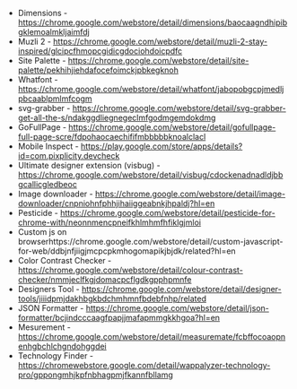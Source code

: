 - Dimensions - https://chrome.google.com/webstore/detail/dimensions/baocaagndhipibgklemoalmkljaimfdj
- Muzli 2  - https://chrome.google.com/webstore/detail/muzli-2-stay-inspired/glcipcfhmopcgidicgdociohdoicpdfc
- Site Palette - https://chrome.google.com/webstore/detail/site-palette/pekhihjiehdafocefoimckjpbkegknoh
- Whatfont - https://chrome.google.com/webstore/detail/whatfont/jabopobgcpjmedljpbcaablpmlmfcogm
- svg-grabber - https://chrome.google.com/webstore/detail/svg-grabber-get-all-the-s/ndakggdliegnegeclmfgodmgemdokdmg
- GoFullPage - https://chrome.google.com/webstore/detail/gofullpage-full-page-scre/fdpohaocaechififmbbbbbknoalclacl
- Mobile Inspect - https://play.google.com/store/apps/details?id=com.pixplicity.devcheck
- Ultimate designer extension (visbug) - https://chrome.google.com/webstore/detail/visbug/cdockenadnadldjbbgcallicgledbeoc
- Image downloader - https://chrome.google.com/webstore/detail/image-downloader/cnpniohnfphhjihaiiggeabnkjhpaldj?hl=en
- Pesticide - https://chrome.google.com/webstore/detail/pesticide-for-chrome-with/neonnmencpneifkhlmhmfhfiklgjmloi
- Custom js on browserhttps://chrome.google.com/webstore/detail/custom-javascript-for-web/ddbjnfjiigjmcpcpkmhogomapikjbjdk/related?hl=en
- Color Contrast Checker - https://chrome.google.com/webstore/detail/colour-contrast-checker/nmmjeclfkgjdomacpcflgdkgpphpmnfe
- Designers Tool - https://chrome.google.com/webstore/detail/designer-tools/jiiidpmjdakhbgkbdchmhmnfbdebfnhp/related
- JSON Formatter - https://chrome.google.com/webstore/detail/json-formatter/bcjindcccaagfpapjjmafapmmgkkhgoa?hl=en
- Mesurement - https://chrome.google.com/webstore/detail/measuremate/fcbffocoaopnenhgbchlchgndohggdei
- Technology Finder - https://chromewebstore.google.com/detail/wappalyzer-technology-pro/gppongmhjkpfnbhagpmjfkannfbllamg
